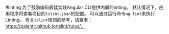 #linting
为了鼓励编码最佳实践Angular CLI提供内置的linting。 默认情况下，应用程序将查看项目的`tslint.json`的配置。 可以通过运行命令`ng lint`来执行Linting。
有关`tslint`规则的参考，请查看：https://palantir.github.io/tslint/rules/。